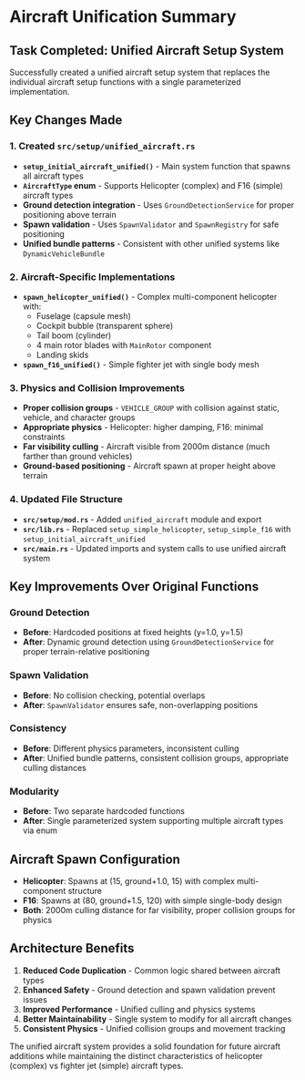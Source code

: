 # Aircraft Unification Summary

## Task Completed: Unified Aircraft Setup System

Successfully created a unified aircraft setup system that replaces the individual aircraft setup functions with a single parameterized implementation.

## Key Changes Made

### 1. Created `src/setup/unified_aircraft.rs`
- **`setup_initial_aircraft_unified()`** - Main system function that spawns all aircraft types
- **`AircraftType` enum** - Supports Helicopter (complex) and F16 (simple) aircraft types
- **Ground detection integration** - Uses `GroundDetectionService` for proper positioning above terrain
- **Spawn validation** - Uses `SpawnValidator` and `SpawnRegistry` for safe positioning
- **Unified bundle patterns** - Consistent with other unified systems like `DynamicVehicleBundle`

### 2. Aircraft-Specific Implementations
- **`spawn_helicopter_unified()`** - Complex multi-component helicopter with:
  - Fuselage (capsule mesh)
  - Cockpit bubble (transparent sphere)
  - Tail boom (cylinder)
  - 4 main rotor blades with `MainRotor` component
  - Landing skids
- **`spawn_f16_unified()`** - Simple fighter jet with single body mesh

### 3. Physics and Collision Improvements
- **Proper collision groups** - `VEHICLE_GROUP` with collision against static, vehicle, and character groups
- **Appropriate physics** - Helicopter: higher damping, F16: minimal constraints
- **Far visibility culling** - Aircraft visible from 2000m distance (much farther than ground vehicles)
- **Ground-based positioning** - Aircraft spawn at proper height above terrain

### 4. Updated File Structure
- **`src/setup/mod.rs`** - Added `unified_aircraft` module and export
- **`src/lib.rs`** - Replaced `setup_simple_helicopter`, `setup_simple_f16` with `setup_initial_aircraft_unified`
- **`src/main.rs`** - Updated imports and system calls to use unified aircraft system

## Key Improvements Over Original Functions

### Ground Detection
- **Before**: Hardcoded positions at fixed heights (y=1.0, y=1.5)
- **After**: Dynamic ground detection using `GroundDetectionService` for proper terrain-relative positioning

### Spawn Validation
- **Before**: No collision checking, potential overlaps
- **After**: `SpawnValidator` ensures safe, non-overlapping positions

### Consistency
- **Before**: Different physics parameters, inconsistent culling
- **After**: Unified bundle patterns, consistent collision groups, appropriate culling distances

### Modularity
- **Before**: Two separate hardcoded functions
- **After**: Single parameterized system supporting multiple aircraft types via enum

## Aircraft Spawn Configuration
- **Helicopter**: Spawns at (15, ground+1.0, 15) with complex multi-component structure
- **F16**: Spawns at (80, ground+1.5, 120) with simple single-body design
- **Both**: 2000m culling distance for far visibility, proper collision groups for physics

## Architecture Benefits
1. **Reduced Code Duplication** - Common logic shared between aircraft types
2. **Enhanced Safety** - Ground detection and spawn validation prevent issues
3. **Improved Performance** - Unified culling and physics systems
4. **Better Maintainability** - Single system to modify for all aircraft changes
5. **Consistent Physics** - Unified collision groups and movement tracking

The unified aircraft system provides a solid foundation for future aircraft additions while maintaining the distinct characteristics of helicopter (complex) vs fighter jet (simple) aircraft types.
